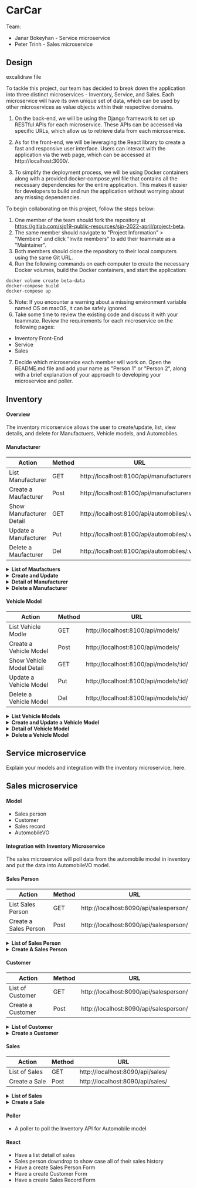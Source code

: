 # CarCar

Team:

* Janar Bokeyhan - Service microservice
* Peter Trinh - Sales microservice

## Design

excalidraw file


To tackle this project, our team has decided to break down the application into three distinct microservices - Inventory, Service, and Sales. Each microservice will have its own unique set of data, which can be used by other microservices as value objects within their respective domains.

1. On the back-end, we will be using the Django framework to set up RESTful APIs for each microservice. These APIs can be accessed via specific URLs, which allow us to retrieve data from each microservice.

2. As for the front-end, we will be leveraging the React library to create a fast and responsive user interface. Users can interact with the application via the web page, which can be accessed at http://localhost:3000/.

3. To simplify the deployment process, we will be using Docker containers along with a provided docker-compose.yml file that contains all the necessary dependencies for the entire application. This makes it easier for developers to build and run the application without worrying about any missing dependencies.


To begin collaborating on this project, follow the steps below:

1. One member of the team should fork the repository at https://gitlab.com/sjp19-public-resources/sjp-2022-april/project-beta.
2. The same member should navigate to "Project Information" > "Members" and click "Invite members" to add their teammate as a "Maintainer".
3. Both members should clone the repository to their local computers using the same Git URL.
4. Run the following commands on each computer to create the necessary Docker volumes, build the Docker containers, and start the application:
```
docker volume create beta-data
docker-compose build
docker-compose up
```
5. Note: If you encounter a warning about a missing environment variable named OS on macOS, it can be safely ignored.
6. Take some time to review the existing code and discuss it with your teammate.
Review the requirements for each microservice on the following pages:
- Inventory Front-End
- Service
- Sales
7. Decide which microservice each member will work on.
Open the README.md file and add your name as "Person 1" or "Person 2", along with a brief explanation of your approach to developing your microservice and poller.


## Inventory

#### Overview
The inventory micorservice allows the user to create/update, list, view details, and delete for Manufactuers, Vehicle models, and Automobiles.

#### Manufacturer
| Action                | Method | URL                                    |
| ----------------------| ------ | -------------------------------------- |
| List Manufacturer    |  GET   | http://localhost:8100/api/manufacturers/ |
| Create a Maufacturer |  Post  | http://localhost:8100/api/manufacturers/ |
| Show Manufacturer Detail     |  GET   | http://localhost:8100/api/automobiles/:vin/ |
| Update a Manufacturer|  Put  | http://localhost:8100/api/automobiles/:vin/|
| Delete a Maufacturer |  Del | http://localhost:8100/api/automobiles/:vin/|

<details>
<summary><strong>List of Maufactuers</strong></summary>
<br>

```
{
			"href": "/api/manufacturers/1/",
			"id": 1,
			"name": "Toyota"
}
```

</details>

<details>
<summary><strong>Create and Update</strong></summary>
<br>

#### Input:
```
{
  "name": "Audi"
}
```
#### Ouput:
```
{
	"href": "/api/manufacturers/4/",
	"id": 4,
	"name": "Audi"
}
```

</details>

<details>
<summary><strong>Detail of Manufacturer</strong></summary>
<br>

```
{
			"href": "/api/manufacturers/1/",
			"id": 1,
			"name": "Toyota"
}
```

</details>

<details>
<summary><strong>Delete a Manufacturer</strong></summary>
<br>

```
{
			"id": null,
			"name": "Toyota"
}
```

</details>

#### Vehicle Model
| Action                | Method | URL                                    |
| ----------------------| ------ | -------------------------------------- |
| List Vehicle Modle    |  GET   | http://localhost:8100/api/models/ |
| Create a Vehicle Model |  Post  | http://localhost:8100/api/models/ |
| Show Vehicle Model Detail     |  GET   | http://localhost:8100/api/models/:id/ |
| Update a Vehicle Model|  Put  | http://localhost:8100/api/models/:id/|
| Delete a Vehicle Model |  Del | http://localhost:8100/api/models/:id/|

<details>
<summary><strong>List Vehicle Models</strong></summary>
<br>

```
{
			"href": "/api/models/7/",
			"id": 7,
			"name": "RS 3",
			"picture_url": "https://encrypted-tbn0.gstatic.com/images?q=tbn:ANd9GcQqxrt1B-xGMVcXPnXJLv8R94Y4Q1ebaKC3IovoStc0L4TcxnyP",
			"manufacturer": {
				"href": "/api/manufacturers/4/",
				"id": 4,
				"name": "Audi"
			}
}
```

</details>

<details>
<summary><strong>Create and Update a Vehicle Model</strong></summary>
<br>

#### Input:
```
{
  "name": "RS 3",
  "picture_url": "https://encrypted-tbn0.gstatic.com/images?q=tbn:ANd9GcQqxrt1B-xGMVcXPnXJLv8R94Y4Q1ebaKC3IovoStc0L4TcxnyP",
  "manufacturer_id": 4
}
```
#### Output:
```
{
	"href": "/api/models/6/",
	"id": 6,
	"name": "RS 3",
	"picture_url": "https://encrypted-tbn0.gstatic.com/images?q=tbn:ANd9GcQqxrt1B-xGMVcXPnXJLv8R94Y4Q1ebaKC3IovoStc0L4TcxnyP",
	"manufacturer": {
		"href": "/api/manufacturers/4/",
		"id": 4,
		"name": "Audi"
	}
}
```

</details>

<details>
<summary><strong>Detail of Vehicle Model</strong></summary>
<br>

```
{
			"href": "/api/models/5/",
			"id": 5,
			"name": "Model Y",
			"picture_url": "https://www.topgear.com/sites/default/files/2022/03/TopGear%20-%20Tesla%20Model%20Y%20-%20001.jpg?w=892&h=502",
			"manufacturer": {
				"href": "/api/manufacturers/3/",
				"id": 3,
				"name": "Tesla"
			}
}
```

</details>

<details>
<summary><strong>Delete a Vehicle Model</strong></summary>
<br>

```
{
	"id": null,
	"name": "Sebring",
	"picture_url": "https://upload.wikimedia.org/wikipedia/commons/thumb/7/71/Chrysler_Sebring_front_20090302.jpg/320px-Chrysler_Sebring_front_20090302.jpg",
	"manufacturer": {
		"href": "/api/manufacturers/1/",
		"id": 1,
		"name": "Toyota"
	}
}
```

</details>

## Service microservice

Explain your models and integration with the inventory
microservice, here.

## Sales microservice

#### Model
* Sales person
* Customer
* Sales record
* AutomobileVO

#### Integration with Inventory Microservice

The sales microservice will poll data from the automobile model in inventory and put the data into AutomobileVO model.

#### Sales Person

| Action                | Method | URL                                    |
| ----------------------| ------ | -------------------------------------- |
| List Sales Person     |  GET   | http://localhost:8090/api/salesperson/ |
| Create a Sales Person |  Post  | http://localhost:8090/api/salesperson/ |

<details>
<summary><strong>List of Sales Person</strong></summary>
<br>

```
{
			"href": "/api/salesperson/2/",
			"name": "Mario",
			"number": "5374120",
			"id": 2
}
```

</details>

<details>
<summary><strong>Create A Sales Person</strong></summary>
<br>

#### Input:
```
{
	"name": "Luigi",
	"number": "6412373"
}
```
#### Ouput:
```
{
	"href": "/api/salesperson/4/",
	"name": "Luigi",
	"number": "6412373",
	"id": 4
}
```

</details>

#### Customer
| Action                | Method | URL                                    |
| ----------------------| ------ | -------------------------------------- |
| List of Customer    |  GET   | http://localhost:8090/api/salesperson/ |
| Create a Customer |  Post  | http://localhost:8090/api/salesperson/ |

<details>
<summary><strong>List of Customer</strong></summary>
<br>

```
{
			"href": "/api/customer/1/",
			"name": "Ash Ketchum",
			"address": "Pallet Town",
			"phone": "123456789",
			"id": 1
}
```

</details>

<details>
<summary><strong>Create a Customer</strong></summary>
<br>

#### Input:
```
{
	"name": "Yoshi",
	"address": "Town",
	"phone": "546387902"
}
```
#### Output:
```
{
	"href": "/api/customer/4/",
	"name": "Yoshi",
	"address": "Town",
	"phone": "546387902",
	"id": 4
}
```

</details>

#### Sales
| Action                | Method | URL                                    |
| ----------------------| ------ | -------------------------------------- |
| List of Sales   |  GET   | http://localhost:8090/api/sales/ |
| Create a Sale |  Post  | http://localhost:8090/api/sales/ |

<details>
<summary><strong>List of Sales</strong></summary>
<br>

```
{
			"sales_person": {
				"href": "/api/salesperson/2/",
				"name": "Mario",
				"number": "5374120",
				"id": 2
			},
			"customer": {
				"href": "/api/customer/3/",
				"name": "Brock",
				"address": "Pewter City",
				"phone": "123789456",
				"id": 3
			},
			"price": "50000",
			"automobile": {
				"import_href": "/api/automobiles/ZYX987WUT654RSQ32/",
				"vin": "ZYX987WUT654RSQ32",
				"sold": true
			}
}
```

</details>

<details>
<summary><strong>Create a Sale</strong></summary>
<br>

#### Input:
```
{
	"price": "45000",
	"automobile": "567ERT1123PLCMD94",
	"customer": 2,
	"sales_person": 4
}
```
#### Output:
```
{
	"sales_person": {
		"href": "/api/salesperson/4/",
		"name": "Luigi",
		"number": "6412373",
		"id": 4
	},
	"customer": {
		"href": "/api/customer/2/",
		"name": "Misty",
		"address": "Cerulean City",
		"phone": "987654321",
		"id": 2
	},
	"price": "45000",
	"automobile": {
		"import_href": "/api/automobiles/567ERT1123PLCMD94/",
		"vin": "567ERT1123PLCMD94",
		"sold": false
	}
}
```

</details>

#### Poller
* A poller to poll the Inventory API for Automobile model

#### React
* Have a list detail of sales
* Sales person downdrop to show case all of their sales history
* Have a create Sales Person Form
* Have a create Customer Form
* Have a create Sales Record Form
